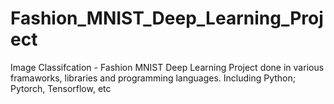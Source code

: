 # Fashion_MNIST_Deep_Learning_Project
Image Classifcation - Fashion MNIST Deep Learning Project done in various framaworks, libraries and programming languages. Including Python; Pytorch, Tensorflow, etc
